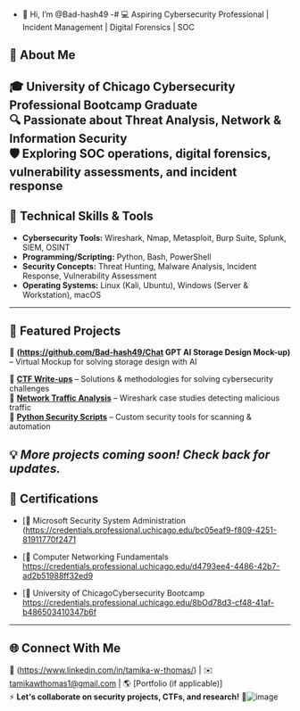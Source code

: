- 👋 Hi, I’m @Bad-hash49
-# 💻 Aspiring Cybersecurity Professional | Incident Management | Digital Forensics | SOC
## 🚀 About Me  
🎓 **University of Chicago Cybersecurity Professional Bootcamp Graduate**  
🔍 Passionate about **Threat Analysis, Network & Information Security**  
🛡️ Exploring **SOC operations, digital forensics, vulnerability assessments, and incident response**  
---
## 🔧 Technical Skills & Tools  
- **Cybersecurity Tools:** Wireshark, Nmap, Metasploit, Burp Suite, Splunk, SIEM, OSINT  
- **Programming/Scripting:** Python, Bash, PowerShell  
- **Security Concepts:** Threat Hunting, Malware Analysis, Incident Response, Vulnerability Assessment  
- **Operating Systems:** Linux (Kali, Ubuntu), Windows (Server & Workstation), macOS  
---
## 📂 Featured Projects 
🔹 **(https://github.com/Bad-hash49/Chat GPT AI Storage Design Mock-up)** – Virtual Mockup for solving storage design with AI

🔹 **[CTF Write-ups](https://github.com/Bad-hash49/CTF-Writeups)** – Solutions & methodologies for solving cybersecurity challenges  
🔹 **[Network Traffic Analysis](https://github.com/Bad-hash49/Network-Traffic-Analysis)** – Wireshark case studies detecting malicious traffic  
🔹 **[Python Security Scripts](https://github.com/Bad-hash49/Python-Security-Tools)** – Custom security tools for scanning & automation  

💡 *More projects coming soon! Check back for updates.*  
---
## 📜 Certifications  

- [🔹 Microsoft Security System Administration (https://credentials.professional.uchicago.edu/bc05eaf9-f809-4251-81911770f2471
- [🔹 Computer Networking Fundamentals	https://credentials.professional.uchicago.edu/d4793ee4-4486-42b7-ad2b51988ff32ed9 
  
- [🔹 University of ChicagoCybersecurity Bootcamp https://credentials.professional.uchicago.edu/8bOd78d3-cf48-41af-b486503410347b6f

  
---
## 🌐 Connect With Me  
💼 (https://www.linkedin.com/in/tamika-w-thomas/) | ✉️ tamikawthomas1@gmail.com | 🌎 [Portfolio (if applicable)]  
⚡ **Let's collaborate on security projects, CTFs, and research!** 🚀![image](https://github.com/user-attachments/assets/19352e8e-784a-4bef-b47c-a30da39c1d2f)
 
<!---
Bad-hash49/Bad-hash49 is a ✨ special ✨ repository because its `README.md` (this file) appears on your GitHub profile.
You can click the Preview link to take a look at your changes.
--->
